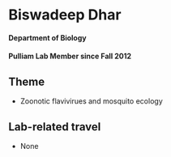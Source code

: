 
# Biswadeep Dhar
#### Department of Biology
#### Pulliam Lab Member since Fall 2012

## Theme
- Zoonotic flavivirues and mosquito ecology

## Lab-related travel
- None



